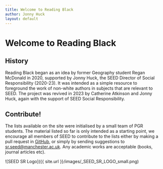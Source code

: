 ```yaml
---
title: Welcome to Reading Black
author: Jonny Huck
layout: default
---
```


# Welcome to Reading Black

## History

Reading Black began as an idea by former Geography student Regan McDonald in 2020, supported by Jonny Huck, the SEED Director of Social Responsibility (2020-23). It was intended as a simple resource to foreground the work of non-white authors in subjects that are relevant to SEED. The project was revived in 2023 by Catherine Atkinson and Jonny Huck, again with the support of SEED Social Responsibility. 

## Contribute!

The lists available on the site were initialised by a small team of PGR students. The material listed so far is only intended as a starting point, we encourage all members of SEED to contribute to the lists either by making a pull request in [GitHub](https://github.com/SocialResponsibility/Reading.Black), or simply by sending suggestions to [sr.seed@manchester.ac.uk](mailto:sr.seed@manchester.ac.uk). Any academic works are acceptable (books, journal articles etc).

![SEED SR Logo]({{ site.url }}/images/_SEED_SR_LOGO_small.png)
